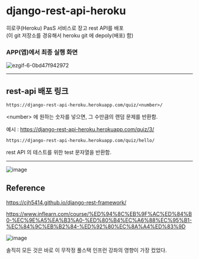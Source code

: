 # django-rest-api-heroku
히로쿠(Heroku) PasS 서비스로 장고 rest API를 배포   
(이 git 저장소를 경유해서 heroku git 에 depoly(배포) 함)

### APP(앱)에서 최종 실행 화면

![ezgif-6-0bd47f942972](https://user-images.githubusercontent.com/48408417/79475630-e23bfb00-8042-11ea-9e56-cd8687662fc1.gif)

---

## rest-api 배포 링크

```
https://django-rest-api-heroku.herokuapp.com/quiz/<number>/
```
\<number> 에 원하는 숫자를 넣으면, 그 수만큼의 랜덤 문제를 반환함.

예시 : https://django-rest-api-heroku.herokuapp.com/quiz/3/

```
https://django-rest-api-heroku.herokuapp.com/quiz/hello/
```
rest API 의 테스트를 위한 test 문자열을 반환함.

---

![image](https://user-images.githubusercontent.com/48408417/79476860-7b1f4600-8044-11ea-9144-3e04883c3628.png)

## Reference

https://cjh5414.github.io/django-rest-framework/

https://www.inflearn.com/course/%ED%94%8C%EB%9F%AC%ED%84%B0-%EC%9E%A5%EA%B3%A0-%ED%80%B4%EC%A6%88%EC%95%B1-%EC%84%9C%EB%B2%84-%ED%92%80%EC%8A%A4%ED%83%9D

![image](https://user-images.githubusercontent.com/48408417/79995906-c9c05a80-84f2-11ea-8ae5-76629857823c.png)

솔직히 모든 것은 바로 이 무작정 풀스택 인프런 강좌의 영향이 가장 컸었다.

